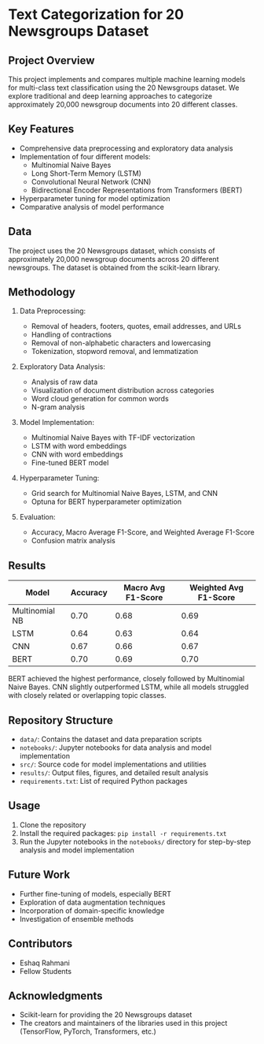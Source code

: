 # Text Categorization for 20 Newsgroups Dataset

## Project Overview
This project implements and compares multiple machine learning models for multi-class text classification using the 20 Newsgroups dataset. We explore traditional and deep learning approaches to categorize approximately 20,000 newsgroup documents into 20 different classes.

## Key Features
- Comprehensive data preprocessing and exploratory data analysis
- Implementation of four different models:
  - Multinomial Naive Bayes
  - Long Short-Term Memory (LSTM)
  - Convolutional Neural Network (CNN)
  - Bidirectional Encoder Representations from Transformers (BERT)
- Hyperparameter tuning for model optimization
- Comparative analysis of model performance

## Data
The project uses the 20 Newsgroups dataset, which consists of approximately 20,000 newsgroup documents across 20 different newsgroups. The dataset is obtained from the scikit-learn library.

## Methodology
1. Data Preprocessing:
   - Removal of headers, footers, quotes, email addresses, and URLs
   - Handling of contractions
   - Removal of non-alphabetic characters and lowercasing
   - Tokenization, stopword removal, and lemmatization

2. Exploratory Data Analysis:
   - Analysis of raw data
   - Visualization of document distribution across categories
   - Word cloud generation for common words
   - N-gram analysis

3. Model Implementation:
   - Multinomial Naive Bayes with TF-IDF vectorization
   - LSTM with word embeddings
   - CNN with word embeddings
   - Fine-tuned BERT model

4. Hyperparameter Tuning:
   - Grid search for Multinomial Naive Bayes, LSTM, and CNN
   - Optuna for BERT hyperparameter optimization

5. Evaluation:
   - Accuracy, Macro Average F1-Score, and Weighted Average F1-Score
   - Confusion matrix analysis

## Results
| Model               | Accuracy | Macro Avg F1-Score | Weighted Avg F1-Score |
|---------------------|----------|---------------------|------------------------|
| Multinomial NB      | 0.70     | 0.68                | 0.69                   |
| LSTM                | 0.64     | 0.63                | 0.64                   |
| CNN                 | 0.67     | 0.66                | 0.67                   |
| BERT                | 0.70     | 0.69                | 0.70                   |

BERT achieved the highest performance, closely followed by Multinomial Naive Bayes. CNN slightly outperformed LSTM, while all models struggled with closely related or overlapping topic classes.

## Repository Structure
- `data/`: Contains the dataset and data preparation scripts
- `notebooks/`: Jupyter notebooks for data analysis and model implementation
- `src/`: Source code for model implementations and utilities
- `results/`: Output files, figures, and detailed result analysis
- `requirements.txt`: List of required Python packages

## Usage
1. Clone the repository
2. Install the required packages: `pip install -r requirements.txt`
3. Run the Jupyter notebooks in the `notebooks/` directory for step-by-step analysis and model implementation

## Future Work
- Further fine-tuning of models, especially BERT
- Exploration of data augmentation techniques
- Incorporation of domain-specific knowledge
- Investigation of ensemble methods

## Contributors
- Eshaq Rahmani
- Fellow Students

## Acknowledgments
- Scikit-learn for providing the 20 Newsgroups dataset
- The creators and maintainers of the libraries used in this project (TensorFlow, PyTorch, Transformers, etc.)
